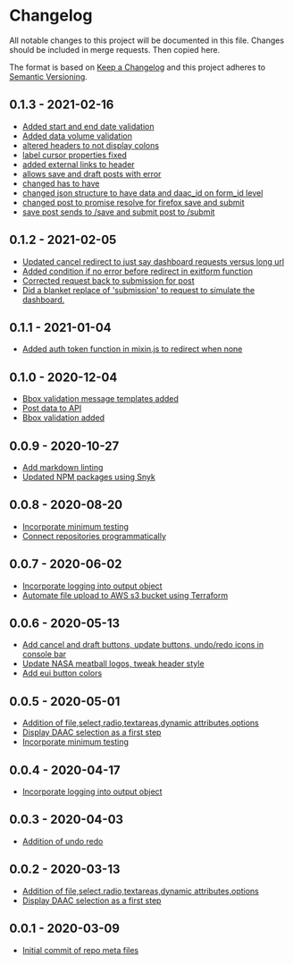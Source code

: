 # Changelog

All notable changes to this project will be documented in this file. Changes
should be included in merge requests. Then copied here.

The format is based on [Keep a Changelog](http://keepachangelog.com/en/1.0.0/)
and this project adheres to [Semantic Versioning](http://semver.org/spec/v2.0.0.html).

## 0.1.3 - 2021-02-16

- [Added start and end date validation](956b82ef7336c84c4585ae142e15d735be8b3696)
- [Added data volume validation](956b82ef7336c84c4585ae142e15d735be8b3696)
- [altered headers to not display colons](0f156ac3f633193d1540eaa7080fa0d443e73224)
- [label cursor properties fixed](0f156ac3f633193d1540eaa7080fa0d443e73224)
- [added external links to header](ef3de7ee30dcd842a9195ffd06ec70717d95d085)
- [allows save and draft posts with error](9380492558a04b2996651eb4e150c262ea3bc2ee)
- [changed has to have](3d2ce1165381b6b6698eb37375daf12dbad2aa72)
- [changed json structure to have data and daac_id on form_id level](794ed95533bf6f5429ff027ebbc0977736b9f6b8)
- [changed post to promise resolve for firefox save and submit](794ed95533bf6f5429ff027ebbc0977736b9f6b8)
- [save post sends to /save and submit post to /submit](794ed95533bf6f5429ff027ebbc0977736b9f6b8)

## 0.1.2 - 2021-02-05

- [Updated cancel redirect to just say dashboard requests versus long url](b07d898f9d867d5b9684fd3a78dae0e85c65cdd6)
- [Added condition if no error before redirect in exitform function](b07d898f9d867d5b9684fd3a78dae0e85c65cdd6)
- [Corrected request back to submission for post](71022acb85c83d90be193b9f3f8d358be3a0fc07)
- [Did a blanket replace of 'submission' to request to simulate the dashboard.](abc4bc0229480919eeadbb75fd5eb59ff08d1ff2)

## 0.1.1 - 2021-01-04

- [Added auth token function in mixin.js to redirect when none](b23c320067349187059995e90abad014bba1a91c)

## 0.1.0 - 2020-12-04

- [Bbox validation message templates added](36e01443)
- [Post data to API](e73f3703)
- [Bbox validation added](63965165)

## 0.0.9 - 2020-10-27

- [Add markdown linting](56a82e3c4841d07828435ddc931c15c4ce337407)
- [Updated NPM packages using Snyk](7aabc06c01b11d4cb60b518fefee96bf108fabdb)

## 0.0.8 - 2020-08-20

- [Incorporate minimum testing](a85fb02c1d4c6b147433b9074cdf2dc1dca62258)
- [Connect repositories programmatically](c253499deafd74b2736db1b6dfdbf697d75502ae)

## 0.0.7 - 2020-06-02

- [Incorporate logging into output object](bb7dd43a0b0b13118af78049509b1d702d205a32)
- [Automate file upload to AWS s3 bucket using Terraform](100ac4b2898a70109116cb955ad222377708c639)

## 0.0.6 - 2020-05-13

- [Add cancel and draft buttons, update buttons, undo/redo icons in console bar](9521f3589e029e45fd95ef47342f642e9edbd21f)
- [Update NASA meatball logos, tweak header style](83eac2f44461dbfe8a90341248fa052684b70683)
- [Add eui button colors](75e80549dbf036a40624525cfe96a577f48187e8)

## 0.0.5 - 2020-05-01

- [Addition of file,select,radio,textareas,dynamic attributes,options](78d68c03)
- [Display DAAC selection as a first step](49e5ab6d071ad1b09198a95db477cb83735a469b)
- [Incorporate minimum testing](a85fb02c1d4c6b147433b9074cdf2dc1dca62258)

## 0.0.4 - 2020-04-17

- [Incorporate logging into output object](bb7dd43a0b0b13118af78049509b1d702d205a32)

## 0.0.3 - 2020-04-03

- [Addition of undo redo](fc60bbfb1076619ae9fe081a721c5cf2b940547f)

## 0.0.2 - 2020-03-13

- [Addition of file,select,radio,textareas,dynamic attributes,options](78d68c03)
- [Display DAAC selection as a first step](49e5ab6d071ad1b09198a95db477cb83735a469b)

## 0.0.1 - 2020-03-09

- [Initial commit of repo meta files](ee537d25c879939f3189264942a8f97a90c0a4dc)
